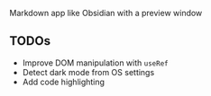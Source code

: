 Markdown app like Obsidian with a preview window

## TODOs

- Improve DOM manipulation with `useRef`
- Detect dark mode from OS settings
- Add code highlighting